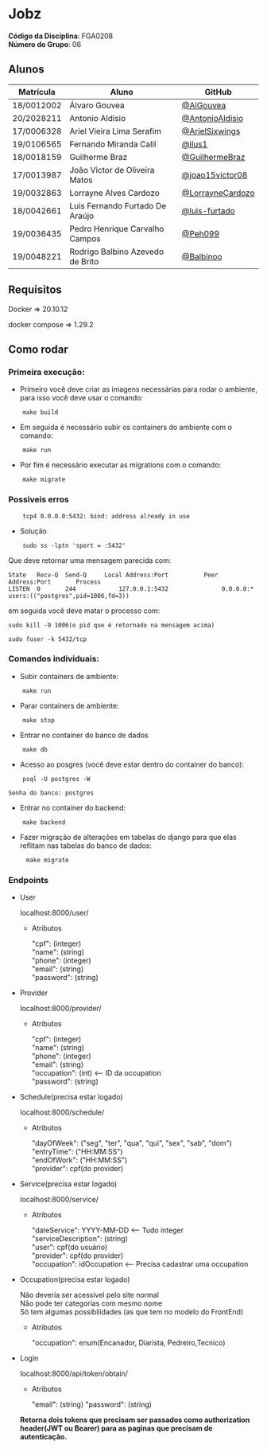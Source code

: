# Jobz

**Código da Disciplina**: FGA0208<br>
**Número do Grupo**: 06<br>

## Alunos

| Matrícula  | Aluno                            | GitHub                                                 |
| ---------- | -------------------------------- | ------------------------------------------------------ |
| 18/0012002 | Álvaro Gouvea                    | [@AlGouvea](https://github.com/AlGouvea)               |
| 20/2028211 | Antonio Aldisio                  | [@AntonioAldisio](https://github.com/AntonioAldisio)   |
| 17/0006328 | Ariel Vieira Lima Serafim        | [@ArielSixwings](https://github.com/ArielSixwings)     |
| 19/0106565 | Fernando Miranda Calil           | [@ilus1](https://github.com/ilus1)                     |
| 18/0018159 | Guilherme Braz                   | [@GuilhermeBraz](https://github.com/GuilhermeBraz)     |
| 17/0013987 | João Victor de Oliveira Matos    | [@joao15victor08](https://github.com/joao15victor08)   |
| 19/0032863 | Lorrayne Alves Cardozo           | [@LorrayneCardozo](https://github.com/LorrayneCardozo) |
| 18/0042661 | Luis Fernando Furtado De Araújo  | [@luis-furtado](https://github.com/luis-furtado)       |
| 19/0036435 | Pedro Henrique Carvalho Campos   | [@Peh099](https://github.com/Peh099)                   |
| 19/0048221 | Rodrigo Balbino Azevedo de Brito | [@Balbinoo](https://github.com/Balbinoo)               |


## Requisitos

Docker => 20.10.12

docker compose => 1.29.2

## Como rodar
### Primeira execução:

- Primeiro você deve criar as imagens necessárias para rodar o ambiente, para isso você deve usar o comando:

```
    make build
```

- Em seguida é necessário subir os containers do ambiente com o comando:
```
    make run
```

- Por fim é necessário executar as migrations com o comando:
```
    make migrate
```

### Possiveis erros
```
    tcp4 0.0.0.0:5432: bind: address already in use
```

- Solução
```
    sudo ss -lptn 'sport = :5432'
```
Que deve retornar uma mensagem parecida com:
```
State   Recv-Q  Send-Q     Local Address:Port          Peer Address:Port       Process
LISTEN  0       244            127.0.0.1:5432               0.0.0.0:*           users:(("postgres",pid=1006,fd=3))
```
em seguida você deve matar o processo com:
```
sudo kill -9 1006(o pid que é retornado na mensagem acima)
```
```
sudo fuser -k 5432/tcp
```

### Comandos individuais:

- Subir containers de ambiente:
```
    make run
```

- Parar containers de ambiente:
```
    make stop
```

- Entrar no container do banco de dados
```
    make db
```
- Acesso ao posgres (você deve estar dentro do container do banco):
```
    psql -U postgres -W
```
    Senha do banco: postgres


- Entrar no container do backend:
```
    make backend
```

- Fazer migração de alterações em tabelas do django para que elas reflitam nas tabelas do banco de dados:
```
     make migrate
```

### Endpoints

- User

    localhost:8000/user/

    - Atributos

        "cpf": (integer)<br>
        "name": (string)<br>
        "phone": (integer)<br>
        "email": (string)<br>
        "password": (string)

- Provider

    localhost:8000/provider/

    - Atributos

        "cpf": (integer)<br>
        "name": (string)<br>
        "phone": (integer)<br>
        "email": (string)<br>
        "occupation": (int) <-- ID da occupation<br>
        "password": (string)

- Schedule(precisa estar logado)

    localhost:8000/schedule/

    - Atributos

        "dayOfWeek": ("seg", "ter", "qua", "qui", "sex", "sab", "dom")<br>
        "entryTime": ("HH:MM:SS")<br>
        "endOfWork": ("HH:MM:SS")<br>
        "provider": cpf(do provider)

- Service(precisa estar logado)

    localhost:8000/service/

    - Atributos

        "dateService": YYYY-MM-DD  <-- Tudo integer<br>
        "serviceDescription": (string)<br>
        "user": cpf(do usuário)<br>
        "provider": cpf(do provider)<br>
        "occupation": idOccupation <-- Precisa cadastrar uma occupation

- Occupation(precisa estar logado)

    Não deveria ser acessivel pelo site normal<br>
    Não pode ter categorias com mesmo nome<br>
    Só tem algumas possibilidades (as que tem no modelo do FrontEnd)

    - Atributos

        "occupation": enum(Encanador, Diarista, Pedreiro,Tecnico)

- Login

    localhost:8000/api/token/obtain/

    - Atributos

        "email": (string)
        "password": (string)

    **Retorna dois tokens que precisam ser passados como authorization header(JWT ou Bearer) para as paginas que precisam de autenticação.**
